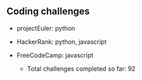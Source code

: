 ## Coding challenges
* projectEuler: python
* HackerRank: python, javascript
* FreeCodeCamp: javascript

  * Total challenges completed so far: 92
